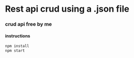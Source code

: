 
# Rest api crud using a .json file
### crud api free by me
#### instructions
```sh
npm install
npm start
```
